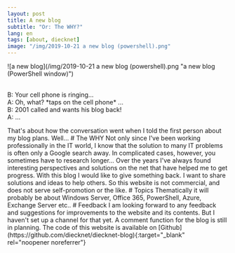 ```yaml
---
layout: post
title: A new blog
subtitle: "Or: The WHY?"
lang: en
tags: [about, diecknet]
image: "/img/2019-10-21 a new blog (powershell).png"
---
```

![a new blog](/img/2019-10-21 a new blog (powershell).png "a new blog (PowerShell window)")<br /><br />
<div class="w3-panel w3-leftbar w3-light-grey">
  <p class="w3-large w3-serif">
B: Your cell phone is ringing...<br />
A: Oh, what? *taps on the cell phone* ...<br />
B: 2001 called and wants his blog back!<br />
A: ...
  </p>
</div>
That's about how the conversation went when I told the first person about my blog plans. Well...
# The WHY
Not only since I've been working professionally in the IT world, I know that the solution to many IT problems is often only a Google search away. In complicated cases, however, you sometimes have to research longer... Over the years I've always found interesting perspectives and solutions on the net that have helped me to get progress. With this blog I would like to give something back. I want to share solutions and ideas to help others. So this website is not commercial, and does not serve self-promotion or the like.
# Topics
Thematically it will probably be about Windows Server, Office 365, PowerShell, Azure, Exchange Server etc..
# Feedback
I am looking forward to any feedback and suggestions for improvements to the website and its contents. But I haven't set up a channel for that yet. A comment function for the blog is still in planning. The code of this website is available on [Github](https://github.com/diecknet/diecknet-blog){:target="_blank" rel="noopener noreferrer"}